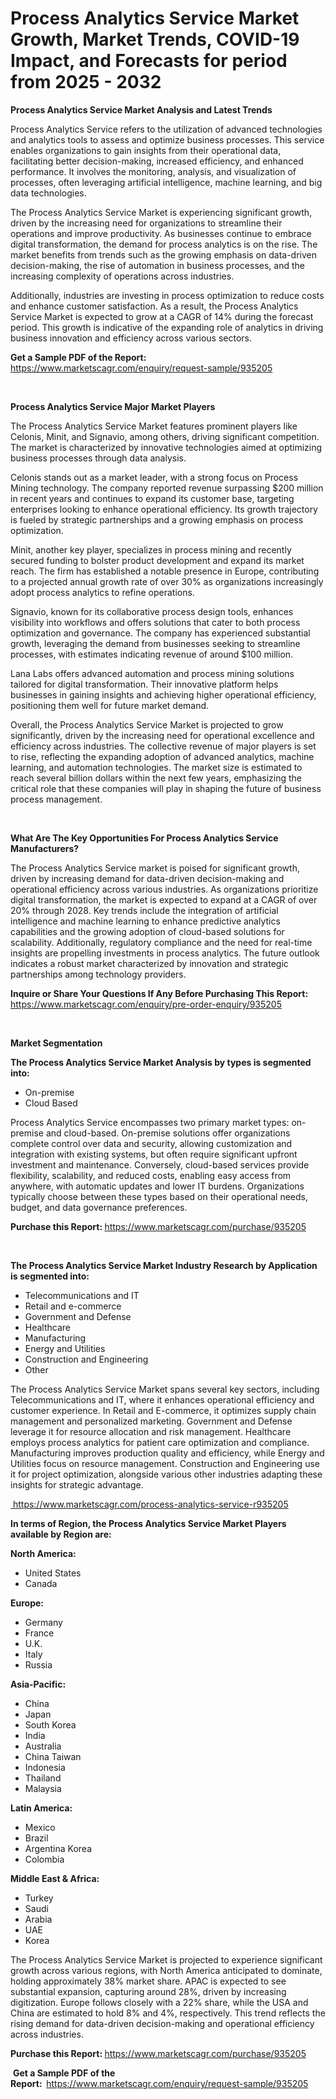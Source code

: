 <p><h1>Process Analytics Service Market Growth, Market Trends, COVID-19 Impact, and Forecasts for period from 2025 - 2032</h1></p><p><strong>Process Analytics Service Market Analysis and Latest Trends</strong></p>
<p><p>Process Analytics Service refers to the utilization of advanced technologies and analytics tools to assess and optimize business processes. This service enables organizations to gain insights from their operational data, facilitating better decision-making, increased efficiency, and enhanced performance. It involves the monitoring, analysis, and visualization of processes, often leveraging artificial intelligence, machine learning, and big data technologies.</p><p>The Process Analytics Service Market is experiencing significant growth, driven by the increasing need for organizations to streamline their operations and improve productivity. As businesses continue to embrace digital transformation, the demand for process analytics is on the rise. The market benefits from trends such as the growing emphasis on data-driven decision-making, the rise of automation in business processes, and the increasing complexity of operations across industries.</p><p>Additionally, industries are investing in process optimization to reduce costs and enhance customer satisfaction. As a result, the Process Analytics Service Market is expected to grow at a CAGR of 14% during the forecast period. This growth is indicative of the expanding role of analytics in driving business innovation and efficiency across various sectors.</p></p>
<p><strong>Get a Sample PDF of the Report:&nbsp;</strong> <a href="https://www.marketscagr.com/enquiry/request-sample/935205?utm_campaign=3283&utm_medium=2&utm_source=Github&utm_content=ia&utm_term=18042025&utm_id=process-analytics-service">https://www.marketscagr.com/enquiry/request-sample/935205</a></p>
<p>&nbsp;</p>
<p><strong>Process Analytics Service Major Market Players</strong></p>
<p><p>The Process Analytics Service Market features prominent players like Celonis, Minit, and Signavio, among others, driving significant competition. The market is characterized by innovative technologies aimed at optimizing business processes through data analysis.</p><p>Celonis stands out as a market leader, with a strong focus on Process Mining technology. The company reported revenue surpassing $200 million in recent years and continues to expand its customer base, targeting enterprises looking to enhance operational efficiency. Its growth trajectory is fueled by strategic partnerships and a growing emphasis on process optimization.</p><p>Minit, another key player, specializes in process mining and recently secured funding to bolster product development and expand its market reach. The firm has established a notable presence in Europe, contributing to a projected annual growth rate of over 30% as organizations increasingly adopt process analytics to refine operations.</p><p>Signavio, known for its collaborative process design tools, enhances visibility into workflows and offers solutions that cater to both process optimization and governance. The company has experienced substantial growth, leveraging the demand from businesses seeking to streamline processes, with estimates indicating revenue of around $100 million.</p><p>Lana Labs offers advanced automation and process mining solutions tailored for digital transformation. Their innovative platform helps businesses in gaining insights and achieving higher operational efficiency, positioning them well for future market demand.</p><p>Overall, the Process Analytics Service Market is projected to grow significantly, driven by the increasing need for operational excellence and efficiency across industries. The collective revenue of major players is set to rise, reflecting the expanding adoption of advanced analytics, machine learning, and automation technologies. The market size is estimated to reach several billion dollars within the next few years, emphasizing the critical role that these companies will play in shaping the future of business process management.</p></p>
<p>&nbsp;</p>
<p><strong>What Are The Key Opportunities For Process Analytics Service Manufacturers?</strong></p>
<p><p>The Process Analytics Service market is poised for significant growth, driven by increasing demand for data-driven decision-making and operational efficiency across various industries. As organizations prioritize digital transformation, the market is expected to expand at a CAGR of over 20% through 2028. Key trends include the integration of artificial intelligence and machine learning to enhance predictive analytics capabilities and the growing adoption of cloud-based solutions for scalability. Additionally, regulatory compliance and the need for real-time insights are propelling investments in process analytics. The future outlook indicates a robust market characterized by innovation and strategic partnerships among technology providers.</p></p>
<p><strong>Inquire or Share Your Questions If Any Before Purchasing This Report:</strong> <a href="https://www.marketscagr.com/enquiry/pre-order-enquiry/935205?utm_campaign=3283&utm_medium=2&utm_source=Github&utm_content=ia&utm_term=18042025&utm_id=process-analytics-service">https://www.marketscagr.com/enquiry/pre-order-enquiry/935205</a></p>
<p>&nbsp;</p>
<p><strong>Market Segmentation</strong></p>
<p><strong>The Process Analytics Service Market Analysis by types is segmented into:</strong></p>
<p><ul><li>On-premise</li><li>Cloud Based</li></ul></p>
<p><p>Process Analytics Service encompasses two primary market types: on-premise and cloud-based. On-premise solutions offer organizations complete control over data and security, allowing customization and integration with existing systems, but often require significant upfront investment and maintenance. Conversely, cloud-based services provide flexibility, scalability, and reduced costs, enabling easy access from anywhere, with automatic updates and lower IT burdens. Organizations typically choose between these types based on their operational needs, budget, and data governance preferences.</p></p>
<p><strong>Purchase this Report:&nbsp;</strong><a href="https://www.marketscagr.com/purchase/935205?utm_campaign=3283&utm_medium=2&utm_source=Github&utm_content=ia&utm_term=18042025&utm_id=process-analytics-service">https://www.marketscagr.com/purchase/935205</a></p>
<p>&nbsp;</p>
<p><strong>The Process Analytics Service Market Industry Research by Application is segmented into:</strong></p>
<p><ul><li>Telecommunications and IT</li><li>Retail and e-commerce</li><li>Government and Defense</li><li>Healthcare</li><li>Manufacturing</li><li>Energy and Utilities</li><li>Construction and Engineering</li><li>Other</li></ul></p>
<p><p>The Process Analytics Service Market spans several key sectors, including Telecommunications and IT, where it enhances operational efficiency and customer experience. In Retail and E-commerce, it optimizes supply chain management and personalized marketing. Government and Defense leverage it for resource allocation and risk management. Healthcare employs process analytics for patient care optimization and compliance. Manufacturing improves production quality and efficiency, while Energy and Utilities focus on resource management. Construction and Engineering use it for project optimization, alongside various other industries adapting these insights for strategic advantage.</p></p>
<p><a href="https://www.marketscagr.com/process-analytics-service-r935205?utm_campaign=3283&utm_medium=2&utm_source=Github&utm_content=ia&utm_term=18042025&utm_id=process-analytics-service">&nbsp;https://www.marketscagr.com/process-analytics-service-r935205</a></p>
<p><strong>In terms of Region, the Process Analytics Service Market Players available by Region are:</strong></p>
<p>
    <p> <strong> North America: </strong>
        <ul>
            <li>United States</li>
            <li>Canada</li>
        </ul>
        </p> 
    <p> <strong> Europe: </strong>
        <ul>
            <li>Germany</li>
            <li>France</li>
            <li>U.K.</li>
            <li>Italy</li>
            <li>Russia</li>
        </ul>
        </p> 
    <p> <strong> Asia-Pacific: </strong>
        <ul>
            <li>China</li>
            <li>Japan</li>
            <li>South Korea</li>
            <li>India</li>
            <li>Australia</li>
            <li>China Taiwan</li>
            <li>Indonesia</li>
            <li>Thailand</li>
            <li>Malaysia</li>
        </ul>
        </p> 
    <p> <strong> Latin America: </strong>
        <ul>
            <li>Mexico</li>
            <li>Brazil</li>
            <li>Argentina Korea</li>
            <li>Colombia</li>
        </ul>
        </p> 
    <p> <strong> Middle East & Africa: </strong>
        <ul>
            <li>Turkey</li>
            <li>Saudi</li>
            <li>Arabia</li>
            <li>UAE</li>
            <li>Korea</li>
        </ul>
    </p>
    </p>
<p><p>The Process Analytics Service Market is projected to experience significant growth across various regions, with North America anticipated to dominate, holding approximately 38% market share. APAC is expected to see substantial expansion, capturing around 28%, driven by increasing digitization. Europe follows closely with a 22% share, while the USA and China are estimated to hold 8% and 4%, respectively. This trend reflects the rising demand for data-driven decision-making and operational efficiency across industries.</p></p>
<p><strong>Purchase this Report: </strong><a href="https://www.marketscagr.com/purchase/935205?utm_campaign=3283&utm_medium=2&utm_source=Github&utm_content=ia&utm_term=18042025&utm_id=process-analytics-service">https://www.marketscagr.com/purchase/935205</a></p>
<p>&nbsp;<strong>Get a Sample PDF of the Report:&nbsp;&nbsp;</strong><a href="https://www.marketscagr.com/enquiry/request-sample/935205?utm_campaign=3283&utm_medium=2&utm_source=Github&utm_content=ia&utm_term=18042025&utm_id=process-analytics-service">https://www.marketscagr.com/enquiry/request-sample/935205</a></p>
<p><strong></strong></p>
<p><p></p><p></p><p></p></p>
